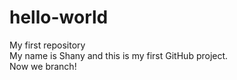 # hello-world
My first repository  
My name is Shany and this is my first GitHub project.  
Now we branch!  
